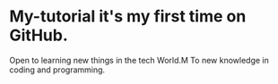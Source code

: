 # My-tutorial  it's my first time on GitHub.
 Open to learning new things in the tech World.M
To new knowledge in coding and programming. 
